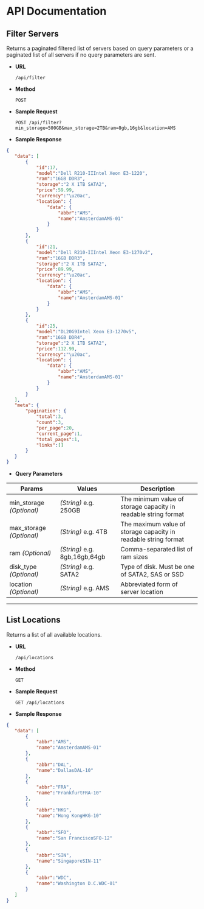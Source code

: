 # API Documentation

**Filter Servers**
----
  Returns a paginated filtered list of servers based on query parameters or a paginated list of all servers if no query parameters are sent.

* **URL**

  `/api/filter`

* **Method**

  `POST`
  
* **Sample Request**

  `POST /api/filter?min_storage=500GB&max_storage=2TB&ram=8gb,16gb&location=AMS`

* **Sample Response**

 ```json
{
    "data": [
        {
            "id":17,
            "model":"Dell R210-IIIntel Xeon E3-1220",
            "ram":"16GB DDR3",
            "storage":"2 X 1TB SATA2",
            "price":59.99,
            "currency":"\u20ac",
            "location": {
                "data": {
                    "abbr":"AMS",
                    "name":"AmsterdamAMS-01"
                }
            }
        },
        {
            "id":21,
            "model":"Dell R210-IIIntel Xeon E3-1270v2",
            "ram":"16GB DDR3",
            "storage":"2 X 1TB SATA2",
            "price":89.99,
            "currency":"\u20ac",
            "location": {
                "data": {
                    "abbr":"AMS",
                    "name":"AmsterdamAMS-01"
                }
            }
        },
        {
            "id":25,
            "model":"DL20G9Intel Xeon E3-1270v5",
            "ram":"16GB DDR4",
            "storage":"2 X 1TB SATA2",
            "price":112.99,
            "currency":"\u20ac",
            "location": {
                "data": {
                    "abbr":"AMS",
                    "name":"AmsterdamAMS-01"
                }
            }
        }
    ],
    "meta": {
        "pagination": {
            "total":3,
            "count":3,
            "per_page":20,
            "current_page":1,
            "total_pages":1,
            "links":[]
        }
    }
}
```

* **Query Parameters**

| Params                   | Values                         | Description                                                     |
| ------------------------ | ------------------------------ | --------------------------------------------------------------- |
| min_storage _(Optional)_ | _(String)_ e.g. 250GB          | The minimum value of storage capacity in readable string format |
| max_storage _(Optional)_ | _(String)_ e.g. 4TB            | The maximum value of storage capacity in readable string format |
| ram _(Optional)_         | _(String)_ e.g. 8gb,16gb,64gb  | Comma-separated list of ram sizes                               |
| disk_type _(Optional)_   | _(String)_ e.g. SATA2          | Type of disk. Must be one of SATA2, SAS or SSD                  |
| location _(Optional)_    | _(String)_ e.g. AMS            | Abbreviated form of server location                             |


----
**List Locations**
----
  Returns a list of all available locations.

* **URL**

  `/api/locations`

* **Method**

  `GET`
  
* **Sample Request**

  `GET /api/locations`

* **Sample Response**

 ```json
{
    "data": [
        {
            "abbr":"AMS",
            "name":"AmsterdamAMS-01"
        },
        {
            "abbr":"DAL",
            "name":"DallasDAL-10"
        },
        {
            "abbr":"FRA",
            "name":"FrankfurtFRA-10"
        },
        {
            "abbr":"HKG",
            "name":"Hong KongHKG-10"
        },
        {
            "abbr":"SFO",
            "name":"San FranciscoSFO-12"
        },
        {
            "abbr":"SIN",
            "name":"SingaporeSIN-11"
        },
        {
            "abbr":"WDC",
            "name":"Washington D.C.WDC-01"
        }
    ]
}
```
